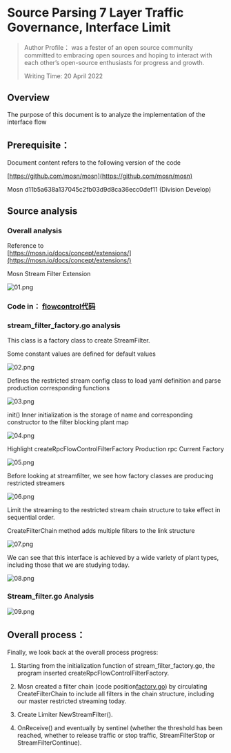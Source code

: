 # Source Parsing 7 Layer Traffic Governance, Interface Limit

> Author Profile：
> was a fester of an open source community committed to embracing open sources and hoping to interact with each other’s open-source enthusiasts for progress and growth.
>
> Writing Time: 20 April 2022

## Overview

The purpose of this document is to analyze the implementation of the interface flow

## Prerequisite：

Document content refers to the following version of the code

[https://github.com/mosn/mosn](https://github.com/mosn/mosn)

Mosn d11b5a638a137045c2fb03d9d8ca36ecc0def11 (Division Develop)

## Source analysis

### Overall analysis

Reference to <br />[https://mosn.io/docs/concept/extensions/](https://mosn.io/docs/concept/extensions/)

Mosn Stream Filter Extension

![01.png](https://gw.alipayobjects.com/mdn/rms_5891a1/afts/img/A*tSn4SpIkAa4AAAAAAAAAAAAAARQnAQ)

### Code in： [flowcontrol代码](https://github.com/mosn/mosn/tree/master/pkg/filter/stream/flowcontrol)

### stream_filter_factory.go analysis

This class is a factory class to create StreamFilter.

Some constant values are defined for default values

![02.png](https://gw.alipaayobjects.com/md/rms_5891a1/afts/img/A*PAWCTL6MS40AAAAAAAAAAAAAAAAAAAAAARQAQAQ)

Defines the restricted stream config class to load yaml definition and parse production corresponding functions

![03.png](https://gw.alipaayobjects.com/md/rms_5891a1/afts/img/A*Ua32SokhILEAAAAAAAAAAAAAAAAAAAAARQAQAQ)

init() Inner initialization is the storage of name and corresponding constructor to the filter blocking plant map

![04.png](https://gw.alipaayobjects.com/md/rms_5891a1/afts/img/A*kb3qRqWnqxYAAAAAAAAAAAAAAAAAAARQAQAQ)

Highlight createRpcFlowControlFilterFactory Production rpc Current Factory

![05.png](https://gw.alipaayobjects.com/md/rms_5891a1/afts/img/A*u5rkS54zkgAAAAAAAAAAAAAAAAAAAAARQAQ)

Before looking at streamfilter, we see how factory classes are producing restricted streamers

![06.png](https://gw.alipaayobjects.com/md/rms_5891a1/afts/img/A*cj0nT5O69OYAAAAAAAAAAAAAAAAAAARQAQAQ)

Limit the streaming to the restricted stream chain structure to take effect in sequential order.

CreateFilterChain method adds multiple filters to the link structure

![07.png](https://gw.alipayobjects.com/mdn/rms_5891a1/afts/img/A*a8ClQ76odpEAAAAAAAAAAAAAARQnAQ)

We can see that this interface is achieved by a wide variety of plant types, including those that we are studying today.

![08.png](https://gw.alipaayobjects.com/md/rms_5891a1/afts/img/A*sBDbT44r2r2vgAAAAAAAAAAAAAAAAAAAAARQAQAQ)

### Stream_filter.go Analysis

![09.png](https://gw.alipaayobjects.com/mdn/rms_5891a1/afts/img/A*ww3RKe1GH8AAAAAAAAAAAAAAAAAAAAARQAQAQ)

## Overall process：

Finally, we look back at the overall process progress:

1. Starting from the initialization function of stream_filter_factory.go, the program inserted createRpcFlowControlFilterFactory.

2. Mosn created a filter chain (code position[factory.go](https://github.com/mosn/mosn/tree/master/pkg/streamfilter/factory.go)) by circulating CreateFilterChain to include all filters in the chain structure, including our master restricted streaming today.

3. Create Limiter NewStreamFilter().

4. OnReceive() and eventually by sentinel (whether the threshold has been reached, whether to release traffic or stop traffic, StreamFilterStop or StreamFilterContinue).
